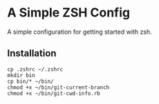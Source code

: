 A Simple ZSH Config
===================

A simple configuration for getting started with zsh.

Installation
------------

    cp .zshrc ~/.zshrc
    mkdir bin
    cp bin/* ~/bin/
    chmod +x ~/bin/git-current-branch
    chmod +x ~/bin/git-cwd-info.rb


